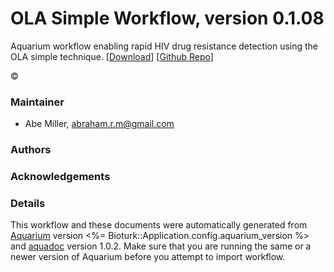 # OLA Simple Workflow, version 0.1.08

Aquarium workflow enabling rapid HIV drug resistance detection using the OLA simple technique. [[Download](OLASimple-Protocols.aq)] [[Github Repo](https://github.com/OLA-Simple/OLASimple-Protocols)]

&copy; 


### Maintainer
- Abe Miller, <abraham.r.m@gmail.com>

### Authors

### Acknowledgements

### Details
This workflow and these documents were automatically generated from
[Aquarium](http://www.aquarium.bio) version <%= Bioturk::Application.config.aquarium_version %> and
[aquadoc](https://github.com/klavinslab/aquadoc) version 1.0.2.
Make sure that you are running the same or a newer version of Aquarium before you attempt to
import workflow.
